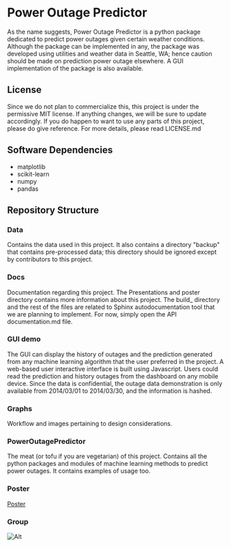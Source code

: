 # Power Outage Predictor

As the name suggests, Power Outage Predictor is a python package dedicated to predict power outages given certain weather conditions. Although the package can be implemented in any, the package was developed using utilities and weather data in Seattle, WA; hence caution should be made on prediction power outage elsewhere. A GUI implementation of the package is also available.

## License
Since we do not plan to commercialize this, this project is under the permissive MIT license. If anything changes, we will be sure to update accordingly. If you do happen to want to use any parts of this project, please do give reference. For more details, please read LICENSE.md

## Software Dependencies

* matplotlib
* scikit-learn
* numpy
* pandas

## Repository Structure

### Data
Contains the data used in this project. It also contains a directory "backup" that contains pre-processed data; this directory should be ignored except by contributors to this project.

### Docs
Documentation regarding this project. The Presentations and poster directory contains more information about this project. The build\_ directory and the rest of the files are related to Sphinx autodocumentation tool that we are planning to implement. For now, simply open the API documentation.md file.

### GUI demo
The GUI can display the history of outages and the prediction generated from any machine learning algorithm that the user preferred in the project. A web-based user interactive interface is built using Javascript. Users could read the prediction and history outages from the dashboard on any mobile device. Since the data is confidential, the outage data demonstration is only available from 2014/03/01 to 2014/03/30, and the information is hashed.

### Graphs
Workflow and images pertaining to design considerations.

### PowerOutagePredictor
The meat (or tofu if you are vegetarian) of this project. Contains all the python packages and modules of machine learning methods to predict power outages. It contains examples of usage too.

### Poster
[Poster](https://github.com/rkastilani/PowerOutagePredictor/blob/master/Docs/Presentations%20and%20poster/SeattlePowerOutagePoster.pdf)

### Group
![Alt](https://github.com/rkastilani/PowerOutagePredictor/blob/master/Graphs/GroupPhoto.jpg)
